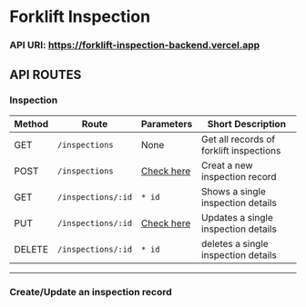 # Forklift Inspection
### API URI: https://forklift-inspection-backend.vercel.app

## API ROUTES
### Inspection
<table>
    <thead>
        <th>Method</th>
        <th>Route</th>
        <th>Parameters</th>
        <th>Short Description</th>
    <thead>
    <tbody>
        <tr>
            <td>GET</td>
            <td><code>/inspections</code></td>
            <td>None</td>
            <td>Get all records of forklift inspections</td>
        </tr>
        <tr>
            <td>POST</td>
            <td><code>/inspections</code></td>
            <td><a href="#post-checklist">Check here</a></td>
            <td>Creat a new inspection record</td>
        </tr>
        <tr>
            <td>GET</td>
            <td><code>/inspections/:id</code></td>
            <td><code>* id</code></td>
            <td>Shows a single inspection details</td>
        </tr>
        <tr>
            <td>PUT</td>
            <td><code>/inspections/:id</code></td>
            <td><a href="#post-checklist">Check here</a></td>
            <td>Updates a single inspection details</td>
        </tr>
        <tr>
            <td>DELETE</td>
            <td><code>/inspections/:id</code></td>
            <td><code>* id</code></td>
            <td>deletes a single inspection details</td>
        </tr>
    </tbody>
</table>

<hr />

### Create/Update an inspection record
<code id="post-checklist"></code>
